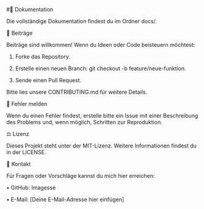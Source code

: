 #📜 Dokumentation

Die vollständige Dokumentation findest du im Ordner docs/.


🤝 Beiträge

Beiträge sind willkommen! Wenn du Ideen oder Code beisteuern möchtest:

1. Forke das Repository.

2. Erstelle einen neuen Branch: git checkout -b feature/neue-funktion.

3. Sende einen Pull Request.

Bitte lies unsere CONTRIBUTING.md für weitere Details.


🐛 Fehler melden

Wenn du einen Fehler findest, erstelle bitte ein Issue mit einer Beschreibung des Problems und, wenn möglich, Schritten zur Reproduktion.


⚖️ Lizenz

Dieses Projekt steht unter der MIT-Lizenz. Weitere Informationen findest du in der LICENSE.


📧 Kontakt

Für Fragen oder Vorschläge kannst du mich hier erreichen:

• GitHub: Imagesse

• E-Mail: [Deine E-Mail-Adresse hier einfügen]